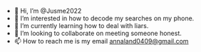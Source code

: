 - 👋 Hi, I’m @Jusme2022
- 👀 I’m interested in how to decode my searches on my phone.
- 🌱 I’m currently learning how to deal with liars.
- 💞️ I’m looking to collaborate on meeting someone honest.
- 📫 How to reach me is my email annaland0409@gmail.com

<!---
Jusme2022/Jusme2022 is a ✨ special ✨ repository because its `README.md` (this file) appears on your GitHub profile.
You can click the Preview link to take a look at your changes.
--->
